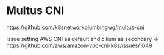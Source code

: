 # Multus CNI
https://github.com/k8snetworkplumbingwg/multus-cni

Issue setting AWS CNI as default and cilium as secondary -> https://github.com/aws/amazon-vpc-cni-k8s/issues/1649
